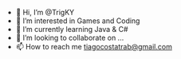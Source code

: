 - 👋 Hi, I’m @TrigKY
- 👀 I’m interested in Games and Coding
- 🌱 I’m currently learning Java & C#
- 💞️ I’m looking to collaborate on ...
- 📫 How to reach me tiagocostatrab@gmail.com

